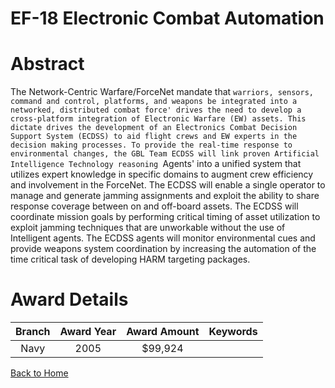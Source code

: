 
EF-18 Electronic Combat Automation
==================================

# Abstract


The Network-Centric Warfare/ForceNet mandate that `warriors, sensors, command and control, platforms, and weapons be integrated into a networked, distributed combat force' drives the need to develop a cross-platform integration of Electronic Warfare (EW) assets. This dictate drives the development of an Electronics Combat Decision Support System (ECDSS) to aid flight crews and EW experts in the decision making processes. To provide the real-time response to environmental changes, the GBL Team ECDSS will link proven Artificial Intelligence Technology reasoning `Agents' into a unified system that utilizes expert knowledge in specific domains to augment crew efficiency and involvement in the ForceNet. The ECDSS will enable a single operator to manage and generate jamming assignments and exploit the ability to share response coverage between on and off-board assets. The ECDSS will coordinate mission goals by performing critical timing of asset utilization to exploit jamming techniques that are unworkable without the use of Intelligent agents. The ECDSS agents will monitor environmental cues and provide weapons system coordination by increasing the automation of the time critical task of developing HARM targeting packages.  

# Award Details

|Branch|Award Year|Award Amount|Keywords|
| :---: | :---: | :---: | :---: |
|Navy|2005|$99,924||
  
  


[Back to Home](https://github.com/chrischow/dod_sbir_awards/Reports/DJ/#1859)